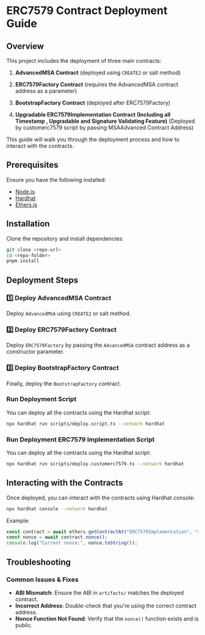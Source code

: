 # ERC7579 Contract Deployment Guide

## Overview
This project includes the deployment of three main contracts:
1. **AdvancedMSA Contract** (deployed using `CREATE2` or salt method)
2. **ERC7579Factory Contract** (requires the AdvancedMSA contract address as a parameter)
3. **BootstrapFactory Contract** (deployed after ERC7579Factory)

4. **Upgradable ERC7579Implementation Contract (Including all Timestamp , Upgradable and Signature Validating Feature)** (Deployed by customerc7579 script by passing MSAAdvanced Contract Address)

This guide will walk you through the deployment process and how to interact with the contracts.

## Prerequisites
Ensure you have the following installed:
- [Node.js](https://nodejs.org/)
- [Hardhat](https://hardhat.org/)
- [Ethers.js](https://docs.ethers.org/)

## Installation
Clone the repository and install dependencies:
```sh
git clone <repo-url>
cd <repo-folder>
pnpm install
```

## Deployment Steps
### 1️⃣ Deploy AdvancedMSA Contract
Deploy `AdvancedMSA` using `CREATE2` or salt method.

### 2️⃣ Deploy ERC7579Factory Contract
Deploy `ERC7579Factory` by passing the `AdvancedMSA` contract address as a constructor parameter.

### 3️⃣ Deploy BootstrapFactory Contract
Finally, deploy the `BootstrapFactory` contract.

### Run Deployment Script
You can deploy all the contracts using the Hardhat script:
```sh
npx hardhat run scripts/deploy.script.ts --network hardhat
```

### Run Deployment ERC7579 Implementation Script
You can deploy all the contracts using the Hardhat script:
```sh
npx hardhat run scripts/deploy.customerc7579.ts --network hardhat
```


## Interacting with the Contracts
Once deployed, you can interact with the contracts using Hardhat console:
```sh
npx hardhat console --network hardhat
```
Example:
```js
const contract = await ethers.getContractAt("ERC7579Implementation", "<deployed_address>");
const nonce = await contract.nonce();
console.log("Current nonce:", nonce.toString());
```

## Troubleshooting
### Common Issues & Fixes
- **ABI Mismatch**: Ensure the ABI in `artifacts/` matches the deployed contract.
- **Incorrect Address**: Double-check that you're using the correct contract address.
- **Nonce Function Not Found**: Verify that the `nonce()` function exists and is public.